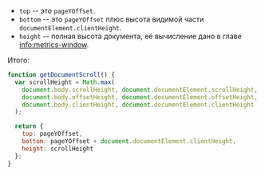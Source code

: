 
- `top` -- это `pageYOffset`.
- `bottom` -- это `pageYOffset` плюс высота видимой части `documentElement.clientHeight`.
- `height` -- полная высота документа, её вычисление дано в главе <info:metrics-window>.

Итого:

```js
function getDocumentScroll() {
  var scrollHeight = Math.max(
    document.body.scrollHeight, document.documentElement.scrollHeight,
    document.body.offsetHeight, document.documentElement.offsetHeight,
    document.body.clientHeight, document.documentElement.clientHeight
  );

  return {
    top: pageYOffset,
    bottom: pageYOffset + document.documentElement.clientHeight,
    height: scrollHeight
  };
}
```


